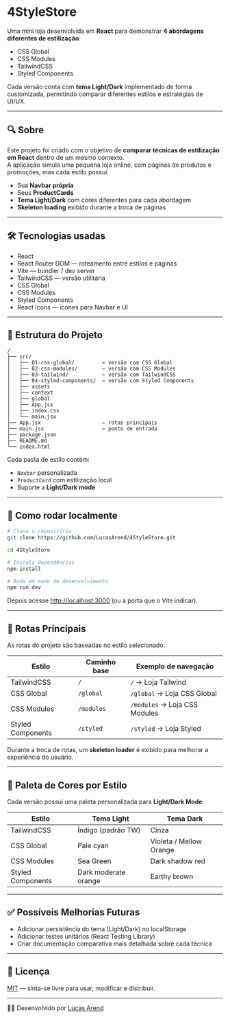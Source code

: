 # 4StyleStore

Uma mini loja desenvolvida em **React** para demonstrar **4 abordagens diferentes de estilização**:  
- CSS Global  
- CSS Modules  
- TailwindCSS  
- Styled Components  

Cada versão conta com **tema Light/Dark** implementado de forma customizada, permitindo comparar diferentes estilos e estratégias de UI/UX.

---

## 🔍 Sobre

Este projeto foi criado com o objetivo de **comparar técnicas de estilização em React** dentro de um mesmo contexto.  
A aplicação simula uma pequena loja online, com páginas de produtos e promoções, mas cada estilo possui:  

- Sua **Navbar própria**  
- Seus **ProductCards**  
- **Tema Light/Dark** com cores diferentes para cada abordagem  
- **Skeleton loading** exibido durante a troca de páginas  

---

## 🛠 Tecnologias usadas

- React  
- React Router DOM — roteamento entre estilos e páginas  
- Vite — bundler / dev server  
- TailwindCSS — versão utilitária  
- CSS Global  
- CSS Modules  
- Styled Components  
- React Icons — ícones para Navbar e UI  

---

## 📁 Estrutura do Projeto

```
/
├── src/
│   ├── 01-css-global/         ← versão com CSS Global
│   ├── 02-css-modules/        ← versão com CSS Modules
│   ├── 03-tailwind/           ← versão com TailwindCSS
│   ├── 04-styled-components/  ← versão com Styled Components
│   ├── assets
│   ├── context
│   ├── global
│   ├── App.jsx
│   ├── index.css
│   └── main.jsx
├── App.jsx                    ← rotas principais
├── main.jsx                   ← ponto de entrada
├── package.json
├── README.md
└── index.html
```

Cada pasta de estilo contém:  

- `Navbar` personalizada  
- `ProductCard` com estilização local   
- Suporte a **Light/Dark mode**  

---

## 🚀 Como rodar localmente

```bash
# Clona o repositório
git clone https://github.com/LucasArend/4StyleStore.git

cd 4StyleStore

# Instala dependências
npm install

# Roda em modo de desenvolvimento
npm run dev
```

Depois acesse [http://localhost:3000](http://localhost:3000) (ou a porta que o Vite indicar).

---

## 🔄 Rotas Principais

As rotas do projeto são baseadas no estilo selecionado:  

| Estilo             | Caminho base | Exemplo de navegação |
|--------------------|--------------|-----------------------|
| TailwindCSS        | `/`          | `/` → Loja Tailwind |
| CSS Global         | `/global`    | `/global` → Loja CSS Global |
| CSS Modules        | `/modules`   | `/modules` → Loja CSS Modules |
| Styled Components  | `/styled`    | `/styled` → Loja Styled |

Durante a troca de rotas, um **skeleton loader** é exibido para melhorar a experiência do usuário.

---

## 🎨 Paleta de Cores por Estilo

Cada versão possui uma paleta personalizada para **Light/Dark Mode**:

| Estilo              | Tema Light                   | Tema Dark                      |
|---------------------|------------------------------|--------------------------------|
| TailwindCSS         | Índigo (padrão TW)           | Cinza                          |
| CSS Global          | Pale cyan                    | Violeta / Mellow Orange        |
| CSS Modules         | Sea Green                    | Dark shadow red                |
| Styled Components   | Dark moderate orange         | Earthy brown                   |

---

## ✅ Possíveis Melhorias Futuras

- Adicionar persistência do tema (Light/Dark) no localStorage  
- Adicionar testes unitários (React Testing Library)  
- Criar documentação comparativa mais detalhada sobre cada técnica  

---

## 📄 Licença

[MIT](LICENSE) — sinta-se livre para usar, modificar e distribuir.

---

👨‍💻 Desenvolvido por [Lucas Arend](https://github.com/LucasArend)
